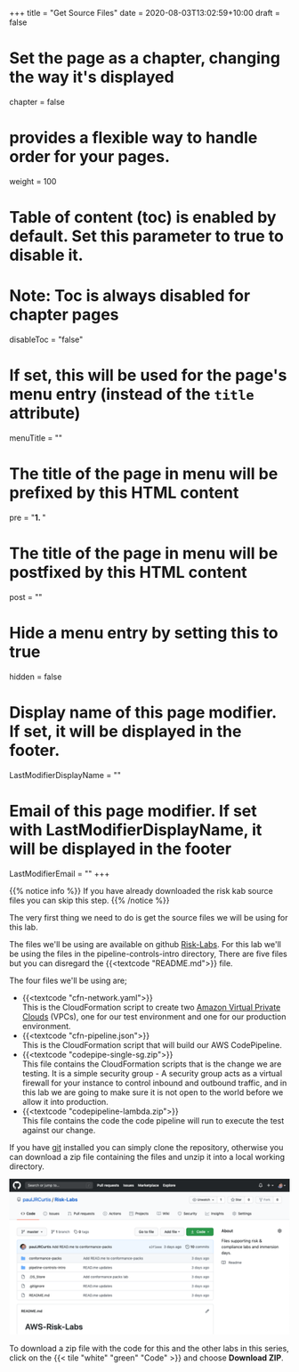 +++
title = "Get Source Files"
date =  2020-08-03T13:02:59+10:00
draft = false

# Set the page as a chapter, changing the way it's displayed
chapter = false

# provides a flexible way to handle order for your pages.
weight = 100
# Table of content (toc) is enabled by default. Set this parameter to true to disable it.
# Note: Toc is always disabled for chapter pages
disableToc = "false"
# If set, this will be used for the page's menu entry (instead of the `title` attribute)
menuTitle = ""
# The title of the page in menu will be prefixed by this HTML content
pre = "<b>1. </b>"
# The title of the page in menu will be postfixed by this HTML content
post = ""
# Hide a menu entry by setting this to true
hidden = false
# Display name of this page modifier. If set, it will be displayed in the footer.
LastModifierDisplayName = ""
# Email of this page modifier. If set with LastModifierDisplayName, it will be displayed in the footer
LastModifierEmail = ""
+++

{{% notice info %}}
If you have already downloaded the risk kab source files you can skip this step.
{{% /notice %}}

The very first thing we need to do is get the source files we will be using for this lab.

The files we'll be using are available on github [Risk-Labs](https://github.com/paulJRCurtis/Risk-Labs). For this lab we'll be using the files in the pipeline-controls-intro directory, There are five files but you can disregard the {{<textcode "README.md">}} file.

The four files we'll be using are;
- {{<textcode "cfn-network.yaml">}}  
This is the CloudFormation script to create two [Amazon Virtual Private Clouds](https://aws.amazon.com/vpc/) (VPCs), one for our test environment and one for our production environment.    
- {{<textcode "cfn-pipeline.json">}}  
This is the CloudFormation script that will build our AWS CodePipeline.
- {{<textcode "codepipe-single-sg.zip">}}  
This file contains the CloudFormation scripts that is the change we are testing. It is a simple security group - A security group acts as a virtual firewall for your instance to control inbound and outbound traffic, and in this lab we are going to make sure it is not open to the world before we allow it into production.  
- {{<textcode "codepipeline-lambda.zip">}}  
This file contains the code the code pipeline will run to execute the test against our change.

If you have [git](https://git-scm.com/book/en/v2/Getting-Started-Installing-Git) installed you can simply clone the repository, otherwise you can download a zip file containing the files and unzip it into a local working directory.

![Get Code](git-code-repo.png)

To download a zip file with the code for this and the other labs in this series, click on the {{< tile "white" "green" "Code" >}} and choose **Download ZIP**.
